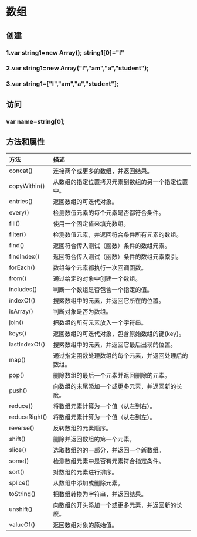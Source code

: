 # 数组

## 创建

### 1.var string1=new Array(); string1[0]="I"

### 2.var string1=new Array("I","am","a","student");

### 3.var string1=["I","am","a","student"];

## 访问

### var name=string[0];

## 方法和属性

| 方法 | 描述 |
| :---------- | :----------------------------------------- |
| concat() | 连接两个或更多的数组，并返回结果。 | 
| copyWithin() | 从数组的指定位置拷贝元素到数组的另一个指定位置中。 | 
| entries() | 返回数组的可迭代对象。 | 
| every() | 检测数值元素的每个元素是否都符合条件。 | 
| fill() | 使用一个固定值来填充数组。 | 
| filter() | 检测数值元素，并返回符合条件所有元素的数组。 | 
| find() | 返回符合传入测试（函数）条件的数组元素。 | 
| findIndex() | 返回符合传入测试（函数）条件的数组元素索引。 |
| forEach() | 数组每个元素都执行一次回调函数。 | 
| from() | 通过给定的对象中创建一个数组。 | 
| includes() | 判断一个数组是否包含一个指定的值。 | 
| indexOf() | 搜索数组中的元素，并返回它所在的位置。 | 
| isArray() | 判断对象是否为数组。 | 
| join() | 把数组的所有元素放入一个字符串。 | 
| keys() | 返回数组的可迭代对象，包含原始数组的键(key)。 | 
| lastIndexOf() | 搜索数组中的元素，并返回它最后出现的位置。 | 
| map() | 通过指定函数处理数组的每个元素，并返回处理后的数组。 | 
| pop() | 删除数组的最后一个元素并返回删除的元素。 | 
| push() | 向数组的末尾添加一个或更多元素，并返回新的长度。 | 
| reduce() | 将数组元素计算为一个值（从左到右）。 | 
| reduceRight() | 将数组元素计算为一个值（从右到左）。 | 
| reverse() | 反转数组的元素顺序。 | 
| shift() | 删除并返回数组的第一个元素。 | 
| slice() | 选取数组的的一部分，并返回一个新数组。 | 
| some() |检测数组元素中是否有元素符合指定条件。 | 
| sort() |对数组的元素进行排序。 | 
| splice() | 从数组中添加或删除元素。 | 
| toString() | 把数组转换为字符串，并返回结果。 | 
| unshift() | 向数组的开头添加一个或更多元素，并返回新的长度。 | 
| valueOf() | 返回数组对象的原始值。 | 
